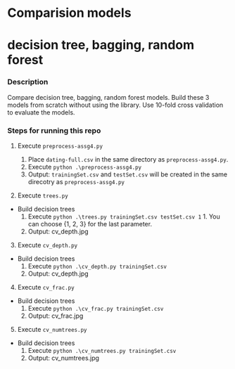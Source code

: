 # Comparision models
# decision tree, bagging, random forest


### Description

Compare decision tree, bagging, random forest models.
Build these 3 models from scratch without using the library.
Use 10-fold cross validation to evaluate the models.


### Steps for running this repo
1. Execute `preprocess-assg4.py`
    1. Place `dating-full.csv` in the same directory as `preprocess-assg4.py`.
    2. Execute `python .\preprocess-assg4.py`
    3. Output: 
        `trainingSet.csv` and `testSet.csv` will be created in the same direcotry as `preprocess-assg4.py`

2. Execute `trees.py`
* Build decision trees
    1. Execute `python .\trees.py trainingSet.csv testSet.csv 1`
      1. You can choose {1, 2, 3} for the last parameter.
    2. Output: 
        cv_depth.jpg
        
3. Execute `cv_depth.py`
* Build decision trees
    1. Execute `python .\cv_depth.py trainingSet.csv`
    2. Output: 
        cv_depth.jpg
        
4. Execute `cv_frac.py`
* Build decision trees
    1. Execute `python .\cv_frac.py trainingSet.csv`
    2. Output: 
        cv_frac.jpg   
        
5. Execute `cv_numtrees.py`
* Build decision trees
    1. Execute `python .\cv_numtrees.py trainingSet.csv`
    2. Output: 
        cv_numtrees.jpg
